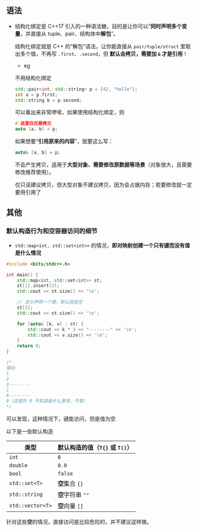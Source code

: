 ## 语法

* 结构化绑定是 C++17 引入的一种语法糖，目的是让你可以“**同时声明多个变量**，并直接从 tuple、pair、结构体中**解包**”。

  结构化绑定就是 C++ 的“解包”语法，让你能直接从 `pair/tuple/struct` 里取出多个值，不再写 `.first`、`.second`，但 **默认会拷贝，需要加 `&` 才是引用**！

  * eg

  不用结构化绑定

  ```c++
  std::pair<int, std::string> p = {42, "hello"};
  int a = p.first;
  std::string b = p.second;
  ```

  可以看出来非常啰嗦，如果使用结构化绑定，则

  ```c++
  # 这里仅仅是拷贝
  auto [a, b] = p;
  ```

  如果想要“**引用原来的内容**”，就要这么写：

  ```c++
  auto& [a, b] = p;
  ```

  不会产生拷贝，适用于**大型对象、需要修改原数据等场景**（对象很大，且需要修改推荐使用）。

  仅只读建议拷贝，但大型对象不建议拷贝，因为会占据内存；若要修改就一定要用引用了







## 其他

### **默认构造行为**和**空容器访问**的细节

* `std::map<int, std::set<int>>` 的情况，**即对映射创建一个只有键而没有值是什么情况**

```c++
#include <bits/stdc++.h>

int main() {
    std::map<int, std::set<int>> st;
    st[1].insert(2);
    std::cout << st.size() << '\n';

    // 显示声明一个键，默认就是空
    st[2];
    std::cout << st.size() << '\n';

    for (auto& [k, v] : st) {
        std::cout << k * 3 << "--------" << '\n';
        std::cout << v.size() << '\n';
    }
    return 0;
}

/*
输出
1
2
3--------
1
6--------
0（这里的 0 不知道是什么意思，不管）
*/

```

可以发现，这种情况下，键能访问，但是值为空

以下是一些默认构造

| 类型             | 默认构造的值（`T{}` 或 `T()`） |
| ---------------- | ------------------------------ |
| `int`            | `0`                            |
| `double`         | `0.0`                          |
| `bool`           | `false`                        |
| `std::set<T>`    | **空**集合 `{}`                |
| `std::string`    | **空**字符串 `""`              |
| `std::vector<T>` | **空**向量 `[]`                |

针对这些**空**的情况，直接访问是比较危险的，并不建议这样做。
